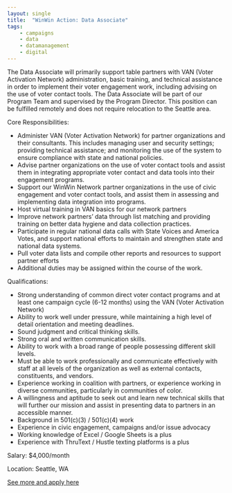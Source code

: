 ```yaml
---
layout: single
title:  "WinWin Action: Data Associate"
tags: 
    - campaigns
    - data
    - datamanagement
    - digital
---
```


The Data Associate will primarily support table partners with VAN (Voter Activation Network) administration, basic training, and technical assistance in order to implement their voter engagement work, including advising on the use of voter contact tools. The Data Associate will be part of our Program Team and supervised by the Program Director. This position can be fulfilled remotely and does not require relocation to the Seattle area.

Core Responsibilities:

* Administer VAN (Voter Activation Network) for partner organizations and their consultants. This includes managing user and security settings; providing technical assistance; and monitoring the use of the system to ensure compliance with state and national policies.
* Advise partner organizations on the use of voter contact tools and assist them in integrating appropriate voter contact and data tools into their engagement programs.
* Support our WinWin Network partner organizations in the use of civic engagement and voter contact tools, and assist them in assessing and implementing data integration into programs.
* Host virtual training in VAN basics for our network partners
* Improve network partners’ data through list matching and providing training on better data hygiene and data collection practices.
* Participate in regular national data calls with State Voices and America Votes, and support national efforts to maintain and strengthen state and national data systems.
* Pull voter data lists and compile other reports and resources to support partner efforts
* Additional duties may be assigned within the course of the work.

Qualifications:

* Strong understanding of common direct voter contact programs and at least one campaign cycle (6-12 months) using the VAN (Voter Activation Network)
* Ability to work well under pressure, while maintaining a high level of detail orientation and meeting deadlines.
* Sound judgment and critical thinking skills.
* Strong oral and written communication skills.
* Ability to work with a broad range of people possessing different skill levels.
* Must be able to work professionally and communicate effectively with staff at all levels of the organization as well as external contacts, constituents, and vendors.
* Experience working in coalition with partners, or experience working in diverse communities, particularly in communities of color.
* A willingness and aptitude to seek out and learn new technical skills that will further our mission and assist in presenting data to partners in an accessible manner.
* Background in 501(c)(3) / 501(c)(4) work
* Experience in civic engagement, campaigns and/or issue advocacy
* Working knowledge of Excel / Google Sheets is a plus
* Experience with ThruText / Hustle texting platforms is a plus

Salary: $4,000/month

Location: Seattle, WA


[See more and apply here](https://www.idealist.org/en/nonprofit-job/cc8bc3e1923742cf99967d9c7b7962ee-data-associate-winwin-action-seattle)
